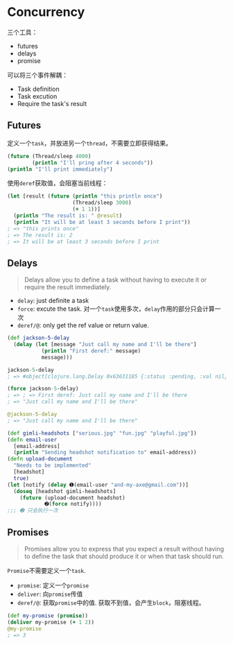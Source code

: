 # Concurrency

三个工具：

- futures
- delays
- promise

可以将三个事件解耦：

- Task definition
- Task excution
- Require the task's result

## Futures

定义一个`task`，并放进另一个`thread`，不需要立即获得结果。

```clj
(future (Thread/sleep 4000)
        (println "I'll pring after 4 seconds"))
(println "I'll print immediately")
```

使用`deref`获取值，会阻塞当前线程：

```clj
(let [result (future (println "this println once")
                     (Thread/sleep 3000)
                     (+ 1 1))]
  (println "The result is: " @result)
  (println "It will be at least 3 seconds before I print"))
; => "this prints once"
; => The result is: 2
; => It will be at least 3 seconds before I print
```

## Delays

> Delays allow you to define a task without having to execute it or require the result immediately. 

- `delay`: just definite a task
- `force`: excute the task. 对一个`task`使用多次，`delay`作用的部分只会计算一次
- `deref/@`: only get the ref value or return value.

```clj
(def jackson-5-delay
  (delay (let [message "Just call my name and I'll be there"]
           (println "First deref:" message)
           message)))

jackson-5-delay
; => #object[clojure.lang.Delay 0x63631185 {:status :pending, :val nil}]

(force jackson-5-delay)
; => ; => First deref: Just call my name and I'll be there
; => "Just call my name and I'll be there"

@jackson-5-delay
; => "Just call my name and I'll be there"

(def gimli-headshots ["serious.jpg" "fun.jpg" "playful.jpg"])
(defn email-user
  [email-address]
  (println "Sending headshot notification to" email-address))
(defn upload-document
  "Needs to be implemented"
  [headshot]
  true)
(let [notify (delay ➊(email-user "and-my-axe@gmail.com"))]
  (doseq [headshot gimli-headshots]
    (future (upload-document headshot)
            ➋(force notify))))
;;; ➋ 只会执行一次
```

## Promises

> Promises allow you to express that you expect a result without having to define the task that should produce it or when that task should run.

`Promise`不需要定义一个`task`.

- `promise`: 定义一个`promise`
- `deliver`: 向`promise`传值
- `deref/@`: 获取`promise`中的值. 获取不到值，会产生`block`，阻塞线程。

```clj
(def my-promise (promise))
(deliver my-promise (+ 1 2))
@my-promise
; => 3
```
